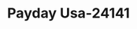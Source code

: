 ---
f_zip-code: 23464
f_state-code: VA
title: Payday Usa-24141
f_phone: 757-366-0940
f_city-only: Virginia Beach
f_address: 6529 Auburn Dr # 506 Virginia Beach
f_location-unique-id: '24141'
slug: payday-usa-24141
updated-on: '2024-05-30T13:46:58.046Z'
created-on: '2024-05-30T13:36:59.803Z'
published-on: '2024-05-30T13:54:32.469Z'
f_city-state: cms/city/virginia-beach-va.md
f_company: cms/company/payday-usa.md
f_state: cms/state/virginia.md
layout: '[payday-loan].html'
tags: payday-loan
---